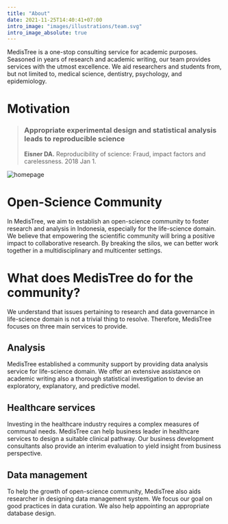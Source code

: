 ```yaml
---
title: "About"
date: 2021-11-25T14:40:41+07:00
intro_image: "images/illustrations/team.svg"
intro_image_absolute: true
---
```


MedisTree is a one-stop consulting service for academic purposes. Seasoned in years of
research and academic writing, our team provides services with the utmost
excellence. We aid researchers and students from, but not limited to, medical
science, dentistry, psychology, and epidemiology.

# Motivation

> ### Appropriate experimental design and statistical analysis leads to reproducible science  
> **Eisner DA.** Reproducibility of science: Fraud, impact factors and carelessness. 2018 Jan 1.

![homepage](../images/illustrations/about.svg)

# Open-Science Community

In MedisTree, we aim to establish an open-science community to foster research
and analysis in Indonesia, especially for the life-science domain. We believe
that empowering the scientific community will bring a positive impact to
collaborative research. By breaking the silos, we can better work together in a
multidisciplinary and multicenter settings.

# What does MedisTree do for the community?

We understand that issues pertaining to research and data governance in
life-science domain is not a trivial thing to resolve. Therefore, MedisTree
focuses on three main services to provide.

## Analysis

MedisTree established a community support by providing data analysis service
for life-science domain. We offer an extensive assistance on academic writing
also a thorough statistical investigation to devise an exploratory,
explanatory, and predictive model.

## Healthcare services

Investing in the healthcare industry requires a complex measures of communal
needs. MedisTree can help business leader in healthcare services to design a
suitable clinical pathway. Our business development consultants also provide an
interim evaluation to yield insight from business perspective.

## Data management

To help the growth of open-science community, MedisTree also aids researcher in
designing data management system. We focus our goal on good practices in data
curation. We also help appointing an appropriate database design.
